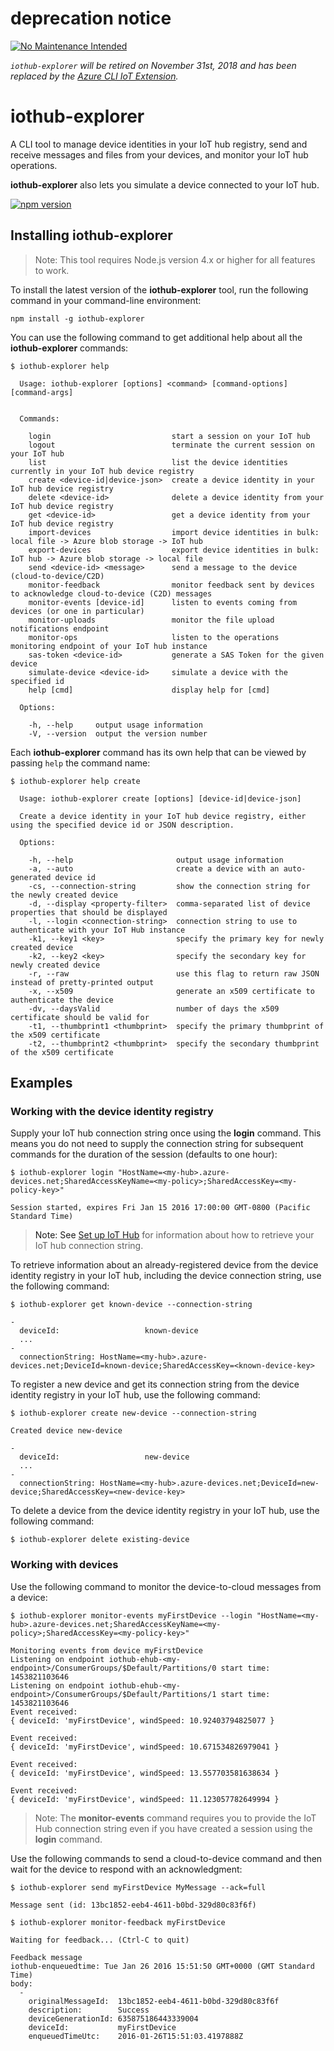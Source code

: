 # deprecation notice

[![No Maintenance Intended](http://unmaintained.tech/badge.svg)](http://unmaintained.tech/)

*`iothub-explorer` will be retired on November 31st, 2018 and has been replaced by the [Azure CLI IoT Extension](https://aka.ms/iotcli).*

# iothub-explorer

A CLI tool to manage device identities in your IoT hub registry, send and receive messages and files from your devices, and monitor your IoT hub operations.

**iothub-explorer** also lets you simulate a device connected to your IoT hub.

[![npm version](https://badge.fury.io/js/iothub-explorer.svg)](https://badge.fury.io/js/iothub-explorer)

<a name="install"/>

## Installing iothub-explorer

> Note: This tool requires Node.js version 4.x or higher for all features to work.

To install the latest version of the **iothub-explorer** tool, run the following command in your command-line environment:

```shell
npm install -g iothub-explorer
```

You can use the following command to get additional help about all the **iothub-explorer** commands:

```shell
$ iothub-explorer help

  Usage: iothub-explorer [options] <command> [command-options] [command-args]


  Commands:

    login                           start a session on your IoT hub
    logout                          terminate the current session on your IoT hub
    list                            list the device identities currently in your IoT hub device registry
    create <device-id|device-json>  create a device identity in your IoT hub device registry
    delete <device-id>              delete a device identity from your IoT hub device registry
    get <device-id>                 get a device identity from your IoT hub device registry
    import-devices                  import device identities in bulk: local file -> Azure blob storage -> IoT hub
    export-devices                  export device identities in bulk: IoT hub -> Azure blob storage -> local file
    send <device-id> <message>      send a message to the device (cloud-to-device/C2D)
    monitor-feedback                monitor feedback sent by devices to acknowledge cloud-to-device (C2D) messages
    monitor-events [device-id]      listen to events coming from devices (or one in particular)
    monitor-uploads                 monitor the file upload notifications endpoint
    monitor-ops                     listen to the operations monitoring endpoint of your IoT hub instance
    sas-token <device-id>           generate a SAS Token for the given device
    simulate-device <device-id>     simulate a device with the specified id
    help [cmd]                      display help for [cmd]

  Options:

    -h, --help     output usage information
    -V, --version  output the version number
```

Each **iothub-explorer** command has its own help that can be viewed by passing `help` the command name:

```shell
$ iothub-explorer help create

  Usage: iothub-explorer create [options] [device-id|device-json]

  Create a device identity in your IoT hub device registry, either using the specified device id or JSON description.

  Options:

    -h, --help                       output usage information
    -a, --auto                       create a device with an auto-generated device id
    -cs, --connection-string         show the connection string for the newly created device
    -d, --display <property-filter>  comma-separated list of device properties that should be displayed
    -l, --login <connection-string>  connection string to use to authenticate with your IoT Hub instance
    -k1, --key1 <key>                specify the primary key for newly created device
    -k2, --key2 <key>                specify the secondary key for newly created device
    -r, --raw                        use this flag to return raw JSON instead of pretty-printed output
    -x, --x509                       generate an x509 certificate to authenticate the device
    -dv, --daysValid                 number of days the x509 certificate should be valid for
    -t1, --thumbprint1 <thumbprint>  specify the primary thumbprint of the x509 certificate
    -t2, --thumbprint2 <thumbprint>  specify the secondary thumbprint of the x509 certificate
```

## Examples
<a name="identityregistry"/>

### Working with the device identity registry

Supply your IoT hub connection string once using the **login** command. This means you do not need to supply the connection string for subsequent commands for the duration of the session (defaults to one hour):

```shell
$ iothub-explorer login "HostName=<my-hub>.azure-devices.net;SharedAccessKeyName=<my-policy>;SharedAccessKey=<my-policy-key>"

Session started, expires Fri Jan 15 2016 17:00:00 GMT-0800 (Pacific Standard Time)
```

> Note: See [Set up IoT Hub](https://github.com/Azure/azure-iot-device-ecosystem/blob/master/setup_iothub.md) for information about how to retrieve your IoT hub connection string.

To retrieve information about an already-registered device from the device identity registry in your IoT hub, including the device connection string, use the following command:

```shell
$ iothub-explorer get known-device --connection-string

-
  deviceId:                   known-device
  ...
-
  connectionString: HostName=<my-hub>.azure-devices.net;DeviceId=known-device;SharedAccessKey=<known-device-key>
```

To register a new device and get its connection string from the device identity registry in your IoT hub, use the following command:

```shell
$ iothub-explorer create new-device --connection-string

Created device new-device

-
  deviceId:                   new-device
  ...
-
  connectionString: HostName=<my-hub>.azure-devices.net;DeviceId=new-device;SharedAccessKey=<new-device-key>
```

To delete a device from the device identity registry in your IoT hub, use the following command:

```shell
$ iothub-explorer delete existing-device
```

<a name="devices"/>

### Working with devices

Use the following command to monitor the device-to-cloud messages from a device:

```shell
$ iothub-explorer monitor-events myFirstDevice --login "HostName=<my-hub>.azure-devices.net;SharedAccessKeyName=<my-policy>;SharedAccessKey=<my-policy-key>"

Monitoring events from device myFirstDevice
Listening on endpoint iothub-ehub-<my-endpoint>/ConsumerGroups/$Default/Partitions/0 start time: 1453821103646
Listening on endpoint iothub-ehub-<my-endpoint>/ConsumerGroups/$Default/Partitions/1 start time: 1453821103646
Event received:
{ deviceId: 'myFirstDevice', windSpeed: 10.92403794825077 }

Event received:
{ deviceId: 'myFirstDevice', windSpeed: 10.671534826979041 }

Event received:
{ deviceId: 'myFirstDevice', windSpeed: 13.557703581638634 }

Event received:
{ deviceId: 'myFirstDevice', windSpeed: 11.123057782649994 }
```

> Note: The **monitor-events** command requires you to provide the IoT Hub connection string even if you have created a session using the **login** command.

Use the following commands to send a cloud-to-device command and then wait for the device to respond with an acknowledgment:

```shell
$ iothub-explorer send myFirstDevice MyMessage --ack=full

Message sent (id: 13bc1852-eeb4-4611-b0bd-329d80c83f6f)

$ iothub-explorer monitor-feedback myFirstDevice

Waiting for feedback... (Ctrl-C to quit)

Feedback message
iothub-enqueuedtime: Tue Jan 26 2016 15:51:50 GMT+0000 (GMT Standard Time)
body:
  -
    originalMessageId:  13bc1852-eeb4-4611-b0bd-329d80c83f6f
    description:        Success
    deviceGenerationId: 635875186443339004
    deviceId:           myFirstDevice
    enqueuedTimeUtc:    2016-01-26T15:51:03.4197888Z
```
